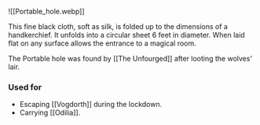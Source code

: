 ![[Portable_hole.webp]]

This fine black cloth, soft as silk, is folded up to the dimensions of a handkerchief. It unfolds into a circular sheet 6 feet in diameter. When laid flat on any surface allows the entrance to a magical room.

The Portable hole was found by [[The Unfourged]] after looting the wolves' lair. 
### Used for
- Escaping [[Vogdorth]] during the lockdown.
- Carrying [[Odilia]].